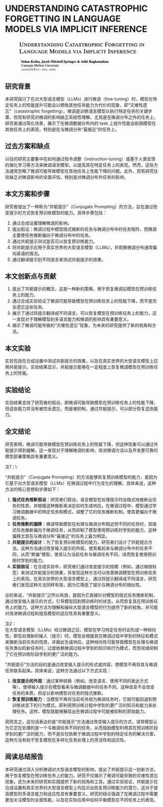 # UNDERSTANDING CATASTROPHIC FORGETTING IN LANGUAGE MODELS VIA IMPLICIT INFERENCE

<figure><img src="../.gitbook/assets/image (3) (1) (1) (1) (1) (1) (1) (1) (1) (1) (1) (1) (1) (1) (1) (1) (1) (1) (1) (1) (1) (1) (1) (1) (1) (1) (1) (1).png" alt=""><figcaption></figcaption></figure>

## 研究背景

本研究探讨了在对大型语言模型（LLMs）进行微调（fine-tuning）时，模型在特定任务上的性能提升可能会以牺牲其他任务能力为代价的现象，即“灾难性遗忘”（catastrophic forgetting）。微调是训练语言模型以执行特定任务的关键步骤，但现有研究对微调的影响缺乏系统性理解，尤其是在微调分布之外的任务上。研究者通过简化场景，展示了在微调数据分布内的 task 上提升性能会削弱模型在其他任务上的表现，特别是在与微调分布“最接近”的任务上。

## 过去方案和缺点

以往的研究主要集中在如何通过指令调整（instruction-tuning）或基于人类反馈的强化学习等方法来微调语言模型，以提高其在特定任务上的表现。然而，这些方法通常忽略了微调可能导致模型在其他任务上性能下降的问题。此外，现有研究往往缺乏对微调影响的全面评估，特别是对微调分布外任务的影响。

## 本文方案和步骤

研究者提出了一种称为“共轭提示”（Conjugate Prompting）的方法，旨在通过改变提示的方式恢复预训练模型的能力。具体步骤包括：

1. 通过合成设置理解微调的影响。
2. 提出假设：微调过程中模型隐式推断的任务与微调分布中的任务相符，而微调主要使任务推断偏向于微调分布中的任务。
3. 通过共轭提示测试是否可以恢复预训练能力。
4. 将共轭提示应用于真实世界的大型语言模型（LLMs），并观察微调分布通常偏向英语的情况。
5. 通过翻译提示到不同语言来测试共轭提示的效果。

## 本文创新点与贡献

1. 提出了共轭提示的概念，这是一种新的策略，用于恢复微调后模型在预训练任务上的能力。
2. 通过合成实验验证了微调可能导致模型在预训练任务上的性能下降，而不是完全遗忘这些任务。
3. 展示了通过将提示翻译成不同语言，可以恢复模型在预训练任务上的能力，这一发现对于理解模型的多语言能力和微调的影响具有重要意义。
4. 揭示了微调可能导致的“灾难性遗忘”现象，为未来的研究提供了新的视角和方法。

## 本文实验

实验包括在合成设置中测试共轭提示的效果，以及在真实世界的大型语言模型上应用共轭提示。实验结果显示，共轭提示能够在一定程度上恢复微调模型在预训练任务上的性能。

## 实验结论

实验结果支持了研究者的假设，即微调可能导致模型在预训练任务上的性能下降，但这些能力并没有被完全遗忘，而是被抑制。通过共轭提示，可以部分恢复这些能力。

## 全文结论

研究表明，微调可能导致模型在预训练任务上的性能下降，但这种现象可以通过共轭提示得到缓解。这一发现对于理解微调的影响、改进微调方法以及开发更可靠的模型部署策略具有重要意义。



注1：\


“共轭提示”（Conjugate Prompting）的方法能够恢复预训练模型的能力，是因为它基于对大型语言模型（LLMs）在微调过程中行为变化的理解。具体来说，这种方法的核心思想和步骤如下：

1. **隐式任务推断假设**：研究者们假设，语言模型在处理提示时会隐式地推断出任务的性质，并根据这种推断来决定如何生成响应。在微调过程中，模型通过学习微调数据中的特定任务和模式，调整了它的任务推断机制，使其更偏向于微调任务。
2. **任务推断的偏移**：微调导致模型在处理与微调分布相近但不同的任务时，其隐式任务推断偏向于微调任务，从而抑制了模型使用预训练时学到的能力。这种偏移尤其在与微调分布“最接近”的任务上最为明显。
3. **共轭提示的设计**：为了恢复预训练模型的能力，研究者们设计了共轭提示方法。这种方法通过改变输入提示的外观，使其看起来与微调分布中的任务不同，从而“欺骗”模型，使其认为当前任务与微调任务不同，进而恢复使用预训练时学到的能力。
4. **实验验证**：在合成实验中，研究者们通过改变提示的规模（例如，通过缩放标签）来测试共轭提示的效果，并发现这种方法可以改善微调模型在预训练任务上的表现。在真实世界的大型语言模型上，通过将提示翻译成不同语言，研究者们发现这种方法同样有效，因为它降低了提示与微调分布的相似性。

总的来说，“共轭提示”之所以有效，是因为它直接针对模型的隐式任务推断机制，通过改变输入提示的方式，引导模型回到预训练时的状态，从而恢复其在预训练任务上的能力。这种方法为理解和操纵大型语言模型的行为提供了新的视角，并可能对改进微调过程和提高模型的适应性具有重要意义。



注2：\
在大型语言模型（LLMs）经过微调之后，模型在学习特定任务时会形成一种倾向性，即在处理新的输入（提示）时，模型会根据其在微调过程中学到的特征和模式来推断当前任务的性质，并据此生成响应。这种倾向性可能导致模型在处理与微调任务类似的新任务时，过度依赖微调过程中学到的知识和行为模式，而忽视或抑制了它在预训练阶段学到的更广泛的能力。

“共轭提示”方法的目的是通过改变输入提示的形式或内容，使模型不再将其与微调任务联系起来。具体来说，这种方法通过以下方式实现：

1. **改变提示的外观**：通过某种转换（例如，改变语言、使用不同的表达方式等），使得输入提示在模型看来与微调数据中的任务不同。这种改变不会改变任务的本质，但足以影响模型对任务的隐式推断。
2. **恢复预训练能力**：当模型不再将当前任务视为微调任务时，它就可能回退到预训练状态下的行为模式，即利用预训练过程中学到的更广泛的知识和能力来处理任务。这样，模型就能够展现出在微调过程中可能被抑制的原始能力。

简而言之，这句话表达的是“共轭提示”方法通过改变输入提示的方式，误导模型认为它正在处理的是一个与微调任务不同的任务，从而鼓励模型利用其在预训练阶段学到的更广泛的能力，而不是仅仅依赖于微调过程中学到的特定任务的解决方案。这种方法有助于恢复模型在多样化任务处理上的灵活性和适应性。

## 阅读总结报告

本研究通过深入分析微调对大型语言模型的影响，提出了共轭提示这一创新方法，用于恢复模型在预训练任务上的能力。研究不仅揭示了微调可能导致的灾难性遗忘现象，还为未来的研究和实践提供了新的视角和工具。通过实验验证，共轭提示在合成设置和真实世界的大型语言模型上均显示出恢复预训练能力的潜力，这对于提高模型的多语言能力和适应性具有重要意义。研究的结论强调了在微调过程中需要更加关注模型的全面性能，以及在实际应用中如何平衡模型在不同任务上的表现。
